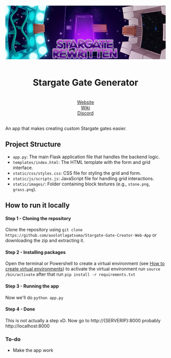 <img style="display: block; margin-left: auto; margin-right: auto;" src="./.github/assets/sgrewrittenbanner.png" title="Stargate Logo"><br>
<div style="text-align: center;">
<h1>Stargate Gate Generator</h1><br>
<a href="https://cdn.sgrewritten.org/">Website</a><br>
<a href="">Wiki</a><br>
<a href="https://sgrewritten.org/discord">Discord</a>
</div><br>

An app that makes creating custom Stargate gates easier.

## Project Structure

- `app.py`: The main Flask application file that handles the backend logic.
- `templates/index.html`: The HTML template with the form and grid interface.
- `static/css/styles.css`: CSS file for styling the grid and form.
- `static/js/scripts.js`: JavaScript file for handling grid interactions.
- `static/images/`: Folder containing block textures (e.g., `stone.png`, `grass.png`).

## How to run it locally
#### Step 1 - Cloning the repository
Clone the repository using ```git clone https://github.com/axolotlagatsuma/Stargate-Gate-Creator-Web-App``` or downloading the zip and extracting it.

#### Step 2 - Installing packages
Open the terminal or Powershell to create a virtual environment (see [How to create virtual environments](https://docs.python.org/3/library/venv.html#creating-virtual-environments)) to activate the virtual environment run ```source /bin/activate``` after that run ```pip install -r requirements.txt```

#### Step 3 - Running the app
Now we'll do ```python app.py```

#### Step 4 - Done
This is not actually a step xD. Now go to http://{SERVERIP}:8000 probably http://localhost:8000

### To-do
- Make the app work
